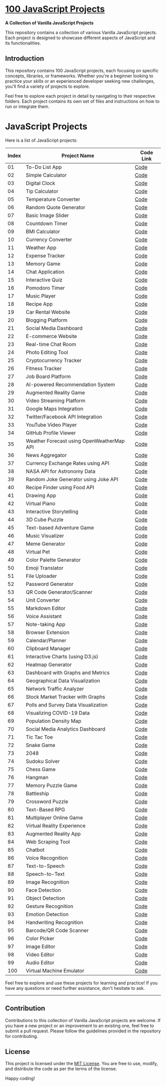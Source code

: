 # [100 JavaScript Projects](https://github.com/pradipchaudhary/100-javascript-projects)

**A Collection of Vanilla JavaScript Projects**

This repository contains a collection of various Vanilla JavaScript projects. Each project is designed to showcase different aspects of JavaScript and its functionalities.

<!-- [![Logo](./assets/images/thumbnail.jpg)](https://100jsproject.vercel.app/) -->

<!-- ![Screenshot](banner.jpg) -->

## Introduction

This repository contains 100 JavaScript projects, each focusing on specific concepts, libraries, or frameworks. Whether you're a beginner looking to practice your skills or an experienced developer seeking new challenges, you'll find a variety of projects to explore.

Feel free to explore each project in detail by navigating to their respective folders. Each project contains its own set of files and instructions on how to run or integrate them.

# JavaScript Projects

Here is a list of JavaScript projects:

| Index | Project Name                              | Code Link                                                                                            |
| ----- | ----------------------------------------- | ---------------------------------------------------------------------------------------------------- |
| 01    | To-Do List App                            | [Code](https://github.com/pradipchaudhary/100-javascript-projects/tree/master/01-To-Do%20List%20App) |
| 02    | Simple Calculator                         | [Code](https://github.com/pradipchaudhary/100-javascript-projects/simple-calculator)                 |
| 03    | Digital Clock                             | [Code](https://github.com/pradipchaudhary/100-javascript-projects/digital-clock)                     |
| 04    | Tip Calculator                            | [Code](https://github.com/pradipchaudhary/100-javascript-projects/tip-calculator)                    |
| 05    | Temperature Converter                     | [Code](https://github.com/pradipchaudhary/100-javascript-projects/temperature-converter)             |
| 06    | Random Quote Generator                    | [Code](https://github.com/pradipchaudhary/100-javascript-projects/random-quote-generator)            |
| 07    | Basic Image Slider                        | [Code](https://github.com/pradipchaudhary/100-javascript-projects/basic-image-slider)                |
| 08    | Countdown Timer                           | [Code](https://github.com/pradipchaudhary/100-javascript-projects/countdown-timer)                   |
| 09    | BMI Calculator                            | [Code](https://github.com/pradipchaudhary/100-javascript-projects/bmi-calculator)                    |
| 10    | Currency Converter                        | [Code](https://github.com/pradipchaudhary/100-javascript-projects/currency-converter)                |
| 11    | Weather App                               | [Code](https://github.com/pradipchaudhary/100-javascript-projects/weather-app)                       |
| 12    | Expense Tracker                           | [Code](https://github.com/pradipchaudhary/100-javascript-projects/expense-tracker)                   |
| 13    | Memory Game                               | [Code](https://github.com/pradipchaudhary/100-javascript-projects/memory-game)                       |
| 14    | Chat Application                          | [Code](https://github.com/pradipchaudhary/100-javascript-projects/chat-application)                  |
| 15    | Interactive Quiz                          | [Code](https://github.com/pradipchaudhary/100-javascript-projects/interactive-quiz)                  |
| 16    | Pomodoro Timer                            | [Code](https://github.com/pradipchaudhary/100-javascript-projects/pomodoro-timer)                    |
| 17    | Music Player                              | [Code](https://github.com/pradipchaudhary/100-javascript-projects/music-player)                      |
| 18    | Recipe App                                | [Code](https://github.com/pradipchaudhary/100-javascript-projects/recipe-app)                        |
| 19    | Car Rental Website                        | [Code](https://github.com/pradipchaudhary/100-javascript-projects/car-rental-website)                |
| 20    | Blogging Platform                         | [Code](https://github.com/pradipchaudhary/100-javascript-projects/blogging-platform)                 |
| 21    | Social Media Dashboard                    | [Code](https://github.com/pradipchaudhary/100-javascript-projects/social-media-dashboard)            |
| 22    | E-commerce Website                        | [Code](https://github.com/pradipchaudhary/100-javascript-projects/e-commerce-website)                |
| 23    | Real-time Chat Room                       | [Code](https://github.com/pradipchaudhary/100-javascript-projects/real-time-chat-room)               |
| 24    | Photo Editing Tool                        | [Code](https://github.com/pradipchaudhary/100-javascript-projects/photo-editing-tool)                |
| 25    | Cryptocurrency Tracker                    | [Code](https://github.com/pradipchaudhary/100-javascript-projects/cryptocurrency-tracker)            |
| 26    | Fitness Tracker                           | [Code](https://github.com/pradipchaudhary/100-javascript-projects/fitness-tracker)                   |
| 27    | Job Board Platform                        | [Code](https://github.com/pradipchaudhary/100-javascript-projects/job-board-platform)                |
| 28    | AI-powered Recommendation System          | [Code](https://github.com/pradipchaudhary/100-javascript-projects/ai-powered-recommendation-system)  |
| 29    | Augmented Reality Game                    | [Code](https://github.com/pradipchaudhary/100-javascript-projects/augmented-reality-game)            |
| 30    | Video Streaming Platform                  | [Code](https://github.com/pradipchaudhary/100-javascript-projects/video-streaming-platform)          |
| 31    | Google Maps Integration                   | [Code](https://github.com/pradipchaudhary/100-javascript-projects/google-maps-integration)           |
| 32    | Twitter/Facebook API Integration          | [Code](https://github.com/pradipchaudhary/100-javascript-projects/twitter-facebook-api-integration)  |
| 33    | YouTube Video Player                      | [Code](https://github.com/pradipchaudhary/100-javascript-projects/youtube-video-player)              |
| 34    | GitHub Profile Viewer                     | [Code](https://github.com/pradipchaudhary/100-javascript-projects/github-profile-viewer)             |
| 35    | Weather Forecast using OpenWeatherMap API | [Code](https://github.com/pradipchaudhary/100-javascript-projects/weather-forecast)                  |
| 36    | News Aggregator                           | [Code](https://github.com/pradipchaudhary/100-javascript-projects/news-aggregator)                   |
| 37    | Currency Exchange Rates using API         | [Code](https://github.com/pradipchaudhary/100-javascript-projects/currency-exchange-rates)           |
| 38    | NASA API for Astronomy Data               | [Code](https://github.com/pradipchaudhary/100-javascript-projects/nasa-api-astronomy-data)           |
| 39    | Random Joke Generator using Joke API      | [Code](https://github.com/pradipchaudhary/100-javascript-projects/random-joke-generator)             |
| 40    | Recipe Finder using Food API              | [Code](https://github.com/pradipchaudhary/100-javascript-projects/recipe-finder)                     |
| 41    | Drawing App                               | [Code](https://github.com/pradipchaudhary/100-javascript-projects/drawing-app)                       |
| 42    | Virtual Piano                             | [Code](https://github.com/pradipchaudhary/100-javascript-projects/virtual-piano)                     |
| 43    | Interactive Storytelling                  | [Code](https://github.com/pradipchaudhary/100-javascript-projects/interactive-storytelling)          |
| 44    | 3D Cube Puzzle                            | [Code](https://github.com/pradipchaudhary/100-javascript-projects/3d-cube-puzzle)                    |
| 45    | Text-based Adventure Game                 | [Code](https://github.com/pradipchaudhary/100-javascript-projects/text-adventure-game)               |
| 46    | Music Visualizer                          | [Code](https://github.com/pradipchaudhary/100-javascript-projects/music-visualizer)                  |
| 47    | Meme Generator                            | [Code](https://github.com/pradipchaudhary/100-javascript-projects/meme-generator)                    |
| 48    | Virtual Pet                               | [Code](https://github.com/pradipchaudhary/100-javascript-projects/virtual-pet)                       |
| 49    | Color Palette Generator                   | [Code](https://github.com/pradipchaudhary/100-javascript-projects/color-palette-generator)           |
| 50    | Emoji Translator                          | [Code](https://github.com/pradipchaudhary/100-javascript-projects/emoji-translator)                  |
| 51    | File Uploader                             | [Code](https://github.com/pradipchaudhary/100-javascript-projects/file-uploader)                     |
| 52    | Password Generator                        | [Code](https://github.com/pradipchaudhary/100-javascript-projects/password-generator)                |
| 53    | QR Code Generator/Scanner                 | [Code](https://github.com/pradipchaudhary/100-javascript-projects/qr-code-generator)                 |
| 54    | Unit Converter                            | [Code](https://github.com/pradipchaudhary/100-javascript-projects/unit-converter)                    |
| 55    | Markdown Editor                           | [Code](https://github.com/pradipchaudhary/100-javascript-projects/markdown-editor)                   |
| 56    | Voice Assistant                           | [Code](https://github.com/pradipchaudhary/100-javascript-projects/voice-assistant)                   |
| 57    | Note-taking App                           | [Code](https://github.com/pradipchaudhary/100-javascript-projects/note-taking-app)                   |
| 58    | Browser Extension                         | [Code](https://github.com/pradipchaudhary/100-javascript-projects/browser-extension)                 |
| 59    | Calendar/Planner                          | [Code](https://github.com/pradipchaudhary/100-javascript-projects/calendar-planner)                  |
| 60    | Clipboard Manager                         | [Code](https://github.com/pradipchaudhary/100-javascript-projects/clipboard-manager)                 |
| 61    | Interactive Charts (using D3.js)          | [Code](https://github.com/pradipchaudhary/100-javascript-projects/interactive-charts)                |
| 62    | Heatmap Generator                         | [Code](https://github.com/pradipchaudhary/100-javascript-projects/heatmap-generator)                 |
| 63    | Dashboard with Graphs and Metrics         | [Code](https://github.com/pradipchaudhary/100-javascript-projects/dashboard-graphs-metrics)          |
| 64    | Geographical Data Visualization           | [Code](https://github.com/pradipchaudhary/100-javascript-projects/geographical-data-viz)             |
| 65    | Network Traffic Analyzer                  | [Code](https://github.com/pradipchaudhary/100-javascript-projects/network-traffic-analyzer)          |
| 66    | Stock Market Tracker with Graphs          | [Code](https://github.com/pradipchaudhary/100-javascript-projects/stock-market-tracker)              |
| 67    | Polls and Survey Data Visualization       | [Code](https://github.com/pradipchaudhary/100-javascript-projects/polls-survey-data-viz)             |
| 68    | Visualizing COVID-19 Data                 | [Code](https://github.com/pradipchaudhary/100-javascript-projects/covid19-data-viz)                  |
| 69    | Population Density Map                    | [Code](https://github.com/pradipchaudhary/100-javascript-projects/population-density-map)            |
| 70    | Social Media Analytics Dashboard          | [Code](https://github.com/pradipchaudhary/100-javascript-projects/social-media-analytics)            |
| 71    | Tic Tac Toe                               | [Code](https://github.com/pradipchaudhary/100-javascript-projects/tic-tac-toe)                       |
| 72    | Snake Game                                | [Code](https://github.com/pradipchaudhary/100-javascript-projects/snake-game)                        |
| 73    | 2048                                      | [Code](https://github.com/pradipchaudhary/100-javascript-projects/2048)                              |
| 74    | Sudoku Solver                             | [Code](https://github.com/pradipchaudhary/100-javascript-projects/sudoku-solver)                     |
| 75    | Chess Game                                | [Code](https://github.com/pradipchaudhary/100-javascript-projects/chess-game)                        |
| 76    | Hangman                                   | [Code](https://github.com/pradipchaudhary/100-javascript-projects/hangman)                           |
| 77    | Memory Puzzle Game                        | [Code](https://github.com/pradipchaudhary/100-javascript-projects/memory-puzzle-game)                |
| 78    | Battleship                                | [Code](https://github.com/pradipchaudhary/100-javascript-projects/battleship)                        |
| 79    | Crossword Puzzle                          | [Code](https://github.com/pradipchaudhary/100-javascript-projects/crossword-puzzle)                  |
| 80    | Text-Based RPG                            | [Code](https://github.com/pradipchaudhary/100-javascript-projects/text-based-rpg)                    |
| 81    | Multiplayer Online Game                   | [Code](https://github.com/pradipchaudhary/100-javascript-projects/multiplayer-online-game)           |
| 82    | Virtual Reality Experience                | [Code](https://github.com/pradipchaudhary/100-javascript-projects/virtual-reality-experience)        |
| 83    | Augmented Reality App                     | [Code](https://github.com/pradipchaudhary/100-javascript-projects/augmented-reality-app)             |
| 84    | Web Scraping Tool                         | [Code](https://github.com/pradipchaudhary/100-javascript-projects/web-scraping-tool)                 |
| 85    | Chatbot                                   | [Code](https://github.com/pradipchaudhary/100-javascript-projects/chatbot)                           |
| 86    | Voice Recognition                         | [Code](https://github.com/pradipchaudhary/100-javascript-projects/voice-recognition)                 |
| 87    | Text-to-Speech                            | [Code](https://github.com/pradipchaudhary/100-javascript-projects/text-to-speech)                    |
| 88    | Speech-to-Text                            | [Code](https://github.com/pradipchaudhary/100-javascript-projects/speech-to-text)                    |
| 89    | Image Recognition                         | [Code](https://github.com/pradipchaudhary/100-javascript-projects/image-recognition)                 |
| 90    | Face Detection                            | [Code](https://github.com/pradipchaudhary/100-javascript-projects/face-detection)                    |
| 91    | Object Detection                          | [Code](https://github.com/pradipchaudhary/100-javascript-projects/object-detection)                  |
| 92    | Gesture Recognition                       | [Code](https://github.com/pradipchaudhary/100-javascript-projects/gesture-recognition)               |
| 93    | Emotion Detection                         | [Code](https://github.com/pradipchaudhary/100-javascript-projects/emotion-detection)                 |
| 94    | Handwriting Recognition                   | [Code](https://github.com/pradipchaudhary/100-javascript-projects/handwriting-recognition)           |
| 95    | Barcode/QR Code Scanner                   | [Code](https://github.com/pradipchaudhary/100-javascript-projects/barcode-qr-code-scanner)           |
| 96    | Color Picker                              | [Code](https://github.com/pradipchaudhary/100-javascript-projects/color-picker)                      |
| 97    | Image Editor                              | [Code](https://github.com/pradipchaudhary/100-javascript-projects/image-editor)                      |
| 98    | Video Editor                              | [Code](https://github.com/pradipchaudhary/100-javascript-projects/video-editor)                      |
| 99    | Audio Editor                              | [Code](https://github.com/pradipchaudhary/100-javascript-projects/audio-editor)                      |
| 100   | Virtual Machine Emulator                  | [Code](https://github.com/pradipchaudhary/100-javascript-projects/virtual-machine-emulator)          |

Feel free to explore and use these projects for learning and practice! If you have any questions or need further assistance, don't hesitate to ask.

---

## Contribution

Contributions to this collection of Vanilla JavaScript projects are welcome. If you have a new project or an improvement to an existing one, feel free to submit a pull request. Please follow the guidelines provided in the repository for contributing.

## License

This project is licensed under the [MIT License](LICENSE). You are free to use, modify, and distribute the code as per the terms of the license.

Happy coding!
